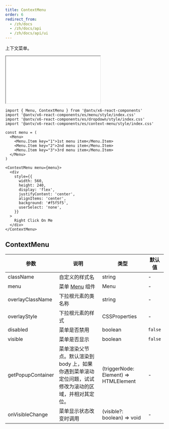 ```yaml
---
title: ContextMenu
order: 6
redirect_from:
  - /zh/docs
  - /zh/docs/api
  - /zh/docs/api/ui
---
```


上下文菜单。

<iframe src="/demos/api/ui/contextmenu/basic"></iframe>

```tsx
import { Menu, ContextMenu } from '@antv/x6-react-components'
import '@antv/x6-react-components/es/menu/style/index.css'
import '@antv/x6-react-components/es/dropdown/style/index.css'
import '@antv/x6-react-components/es/context-menu/style/index.css'

const menu = (
  <Menu>
    <Menu.Item key="1">1st menu item</Menu.Item>
    <Menu.Item key="2">2nd menu item</Menu.Item>
    <Menu.Item key="3">3rd menu item</Menu.Item>
  </Menu>
)

<ContextMenu menu={menu}>
  <div
    style={{
      width: 560,
      height: 240,
      display: 'flex',
      justifyContent: 'center',
      alignItems: 'center',
      background: '#f5f5f5',
      userSelect: 'none',
    }}
  >
    Right Click On Me
  </div>
</ContextMenu>
```

## ContextMenu


| 参数              | 说明                                                                                            | 类型                                  | 默认值  |
|-------------------|-----------------------------------------------------------------------------------------------|---------------------------------------|---------|
| className         | 自定义的样式名                                                                                  | string                                | -       |
| menu              | 菜单 [Menu](./menu) 组件                                                                        | Menu                                  | -       |
| overlayClassName  | 下拉根元素的类名称                                                                              | string                                | -       |
| overlayStyle      | 下拉根元素的样式                                                                                | CSSProperties                         | -       |
| disabled          | 菜单是否禁用                                                                                    | boolean                               | `false` |
| visible           | 菜单是否显示                                                                                    | boolean                               | `false` |
| getPopupContainer | 菜单渲染父节点。默认渲染到 body 上，如果你遇到菜单滚动定位问题，试试修改为滚动的区域，并相对其定位。 | (triggerNode: Element) => HTMLElement | -       |
| onVisibleChange   | 菜单显示状态改变时调用                                                                          | (visible?: boolean) => void           | -       |
